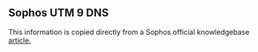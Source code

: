 ## Sophos UTM 9 DNS
This information is copied directly from a Sophos official knowledgebase [article.](https://support.sophos.com/support/s/article/KB-000034974?language=en_US)
